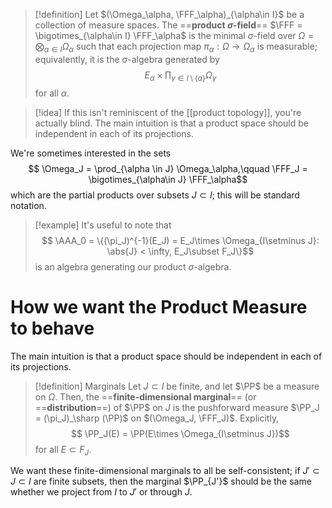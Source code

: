 > [!definition]
> Let $(\Omega_\alpha, \FFF_\alpha)_{\alpha\in I}$ be a collection of measure spaces. The ==**product $\sigma$-field**== $\FFF = \bigotimes_{\alpha\in I} \FFF_\alpha$ is the minimal $\sigma$-field over $\Omega = \bigotimes_{\alpha \in I} \Omega_\alpha$ such that each projection map $\pi_\alpha: \Omega\to \Omega_{\alpha}$ is measurable; equivalently, it is the $\sigma$-algebra generated by
> $$ E_\alpha \times \prod_{\gamma \in I\setminus \{a\}} \Omega_\gamma$$
> for all $\alpha$.

>[!idea]
>If this isn't reminiscent of the [[product topology]], you're actually blind.
 The main intuition is that a product space should be independent in each of its projections.

We're sometimes interested in the sets
$$ \Omega_J = \prod_{\alpha \in J} \Omega_\alpha,\qquad \FFF_J = \bigotimes_{\alpha\in J} \FFF_\alpha$$ which are the partial products over subsets $J\subset I$; this will be standard notation.

>[!example]
>It's useful to note that
>$$ \AAA_0 = \{(\pi_J)^{-1}(E_J) = E_J\times \Omega_{I\setminus J}: \abs{J} < \infty, E_J\subset F_J\}$$
>is an algebra generating our product $\sigma$-algebra.

# How we want the Product Measure to behave

The main intuition is that a product space should be independent in each of its projections.

> [!definition] Marginals
> Let $J\subset I$ be finite, and let $\PP$ be a measure on $\Omega$. Then, the ==**finite-dimensional marginal**== (or ==**distribution**==) of $\PP$ on $J$ is the pushforward measure $\PP_J = (\pi_J)_\sharp (\PP)$ on $(\Omega_J, \FFF_J)$. Explicitly,
> $$ \PP_J(E) = \PP(E\times \Omega_{I\setminus J})$$
> for all $E\subset F_J$.

We want these finite-dimensional marginals to all be self-consistent; if $J'\subset J\subset I$ are finite subsets, then the marginal $\PP_{J'}$ should be the same whether we project from $I$ to $J'$ or through $J$.